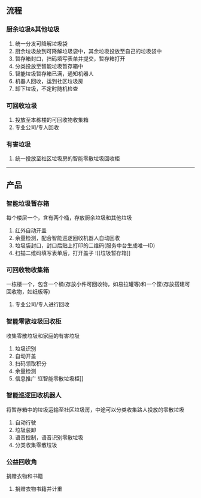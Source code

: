 ## 流程
### 厨余垃圾&其他垃圾
1. 统一分发可降解垃圾袋
2. 厨余垃圾放到可降解垃圾袋中，其余垃圾投放至自己的垃圾袋中
3. 暂存箱封口，扫码填写表单并提交，暂存箱打开
4. 分类投放至智能垃圾暂存箱中
5. 智能垃圾暂存箱已满，通知机器人
6. 机器人回收，运到社区垃圾房
7. 卸下垃圾，不定时随机检查
### 可回收垃圾
1. 投放至本栋楼的可回收物收集箱
2. 专业公司/专人回收
### 有害垃圾
1. 统一投放至社区垃圾房的智能零散垃圾回收柜
---
## 产品
### 智能垃圾暂存箱
每个楼层一个，含有两个桶，存放厨余垃圾和其他垃圾
1. 红外自动开盖
2. 余量检测，配合智能巡逻回收机器人自动回收
3. 垃圾袋封口，封口后贴上打印的二维码(服务中台生成唯一ID)
4. 扫描二维码填写表单后，打开盖子
![[垃圾暂存箱]]
### 可回收物收集箱
一栋楼一个，包含一个桶(存放小件可回收物，如易拉罐等)和一个筐(存放搭建可回收物，如纸板等)
1. 专业公司/专人进行回收
### 智能零散垃圾回收柜
收集零散垃圾和家庭的有害垃圾
1. 垃圾识别
2. 自动开盖
3. 扫码领取积分
4. 余量检测
5. 信息推广
![[智能零散垃圾柜]]
### 智能巡逻回收机器人
将暂存箱中的垃圾运输至社区垃圾房，中途可以分类收集路人投放的零散垃圾
1. 自动行驶
2. 垃圾装卸
3. 语音控制，语音识别零散垃圾
4. 分类收集零散垃圾
### 公益回收角
捐赠衣物和书籍
1. 捐赠衣物书籍并计重